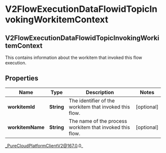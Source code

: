 # V2FlowExecutionDataFlowidTopicInvokingWorkitemContext

## V2FlowExecutionDataFlowidTopicInvokingWorkitemContext
This contains information about the workitem that invoked this flow execution.

## Properties

|Name | Type | Description | Notes|
|------------ | ------------- | ------------- | -------------|
| **workitemId** | **String** | The identifier of the workitem that invoked this flow. | [optional] |
| **workitemName** | **String** | The name of the process workitem that invoked this flow. | [optional] |



_PureCloudPlatformClientV2@167.0.0_
